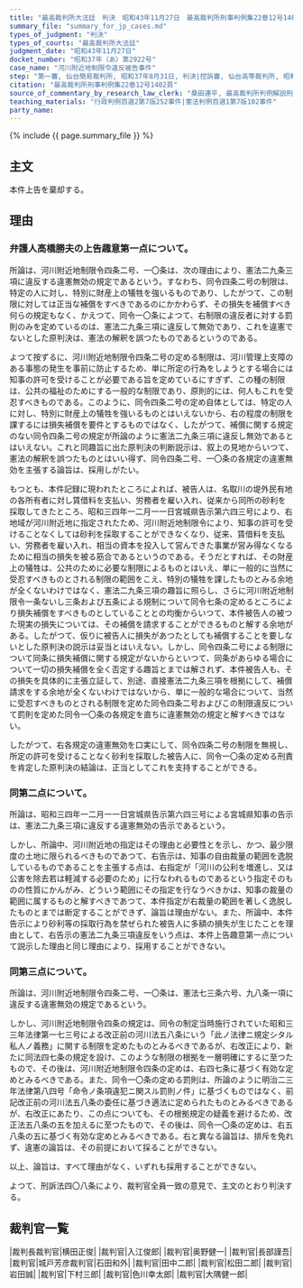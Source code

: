 ```yaml
---
title: "最高裁判所大法廷　判決　昭和43年11月27日　最高裁判所刑事判例集22巻12号1402頁"
summary_file: "summary_for_jp_cases.md"
types_of_judgment: "判決"
types_of_courts: "最高裁判所大法廷"
judgment_date: "昭和43年11月27日"
docket_number: "昭和37年（あ）第2922号"
case_name: "河川附近地制限令違反被告事件"
step: "第一審, 仙台簡易裁判所, 昭和37年8月31日, 判決|控訴審, 仙台高等裁判所, 昭和37年11月30日, 判決"
citation: "最高裁判所刑事判例集22巻12号1402頁"
source_of_commentary_by_research_law_clerk: "桑田連平, 最高裁判所判例解説刑事篇昭和43年度号404頁"
teaching_materials: "行政判例百選2第7版252事件|憲法判例百選1第7版102事件"
party_name:
---
```




{% include {{ page.summary_file }}  %}










## 主文



本件上告を棄却する。





## 理由



### 弁護人高橋勝夫の上告趣意第一点について。

所論は、河川附近地制限令四条二号、一〇条は、次の理由により、憲法二九条三項に違反する違憲無効の規定であるという。すなわち、同令四条二号の制限は、特定の人に対し、特別に財産上の犠牲を強いるものであり、したがつて、この制限に対しては正当な補償をすべきであるのにかかわらず、その損失を補償すべき何らの規定もなく、かえつて、同令一〇条によつて、右制限の違反者に対する罰則のみを定めているのは、憲法二九条三項に違反して無効であり、これを違憲でないとした原判決は、憲法の解釈を誤つたものであるというのである。

よつて按ずるに、河川附近地制限令四条二号の定める制限は、河川管理上支障のある事態の発生を事前に防止するため、単に所定の行為をしようとする場合には知事の許可を受けることが必要である旨を定めているにすぎず、この種の制限は、公共の福祉のためにする一般的な制限であり、原則的には、何人もこれを受忍すべきものである。このように、同令四条二号の定め自体としては、特定の人に対し、特別に財産上の犠牲を強いるものとはいえないから、右の程度の制限を課するには損失補償を要件とするものではなく、したがつて、補償に関する規定のない同令四条二号の規定が所論のように憲法二九条三項に違反し無効であるとはいえない。これと同趣旨に出た原判決の判断説示は、叙上の見地からいつて、憲法の解釈を誤つたものとはいい得ず、同令四条二号、一〇条の各規定の違憲無効を主張する論旨は、採用しがたい。

もつとも、本件記録に現われたところによれば、被告人は、名取川の堤外民有地の各所有者に対し賃借料を支払い、労務者を雇い入れ、従来から同所の砂利を採取してきたところ、昭和三四年一二月一一日宮城県告示第六四三号により、右地域が河川附近地に指定されたため、河川附近地制限令により、知事の許可を受けることなくしては砂利を採取することができなくなり、従来、賃借料を支払い、労務者を雇い入れ、相当の資本を投入して営んできた事業が営み得なくなるために相当の損失を被る筋合であるというのである。そうだとすれば、その財産上の犠牲は、公共のために必要な制限によるものとはいえ、単に一般的に当然に受忍すべきものとされる制限の範囲をこえ、特別の犠牲を課したものとみる余地が全くないわけではなく、憲法二九条三項の趣旨に照らし、さらに河川附近地制限令一条ないし三条および五条による規制について同令七条の定めるところにより損失補償をすべきものとしていることとの均衡からいつて、本件被告人の被つた現実の損失については、その補償を請求することができるものと解する余地がある。したがつて、仮りに被告人に損失があつたとしても補償することを要しないとした原判決の説示は妥当とはいえない。しかし、同令四条二号による制限について同条に損失補償に関する規定がないからといつて、同条があらゆる場合について一切の損失補償を全く否定する趣旨とまでは解されず、本件被告人も、その損失を具体的に主張立証して、別途、直接憲法二九条三項を根拠にして、補償請求をする余地が全くないわけではないから、単に一般的な場合について、当然に受忍すべきものとされる制限を定めた同令四条二号およびこの制限違反について罰則を定めた同令一〇条の各規定を直ちに違憲無効の規定と解すべきではない。

したがつて、右各規定の違憲無効を口実にして、同令四条二号の制限を無視し、所定の許可を受けることなく砂利を採取した被告人に、同令一〇条の定める刑責を肯定した原判決の結論は、正当としてこれを支持することができる。

### 同第二点について。

所論は、昭和三四年一二月一一日宮城県告示第六四三号による宮城県知事の告示は、憲法二九条三項に違反する違憲無効の告示であるという。

しかし、所論中、河川附近地の指定はその理由と必要性とを示し、かつ、最少限度の土地に限られるべきものであつて、右告示は、知事の自由裁量の範囲を逸脱しているものであることを主張する点は、右指定が「河川の公利を増進し、又は公害を除去若は軽減する必要のため」に行なわれるものであるという指定そのものの性質にかんがみ、どういう範囲にその指定を行なうべきかは、知事の裁量の範囲に属するものと解すべきであつて、本件指定が右裁量の範囲を著しく逸脱したものとまでは断定することができず、論旨は理由がない。また、所論中、本件告示により砂利等の採取行為を禁ぜられた被告人に多額の損失が生じたことを理由として、右告示の憲法二九条三項違反をいう点は、本件上告趣意第一点について説示した理由と同じ理由により、採用することができない。

### 同第三点について。

所論は、河川附近地制限令四条二号、一〇条は、憲法七三条六号、九八条一項に違反する違憲無効の規定であるという。

しかし、河川附近地制限令四条の規定は、同令の制定当時施行されていた昭和三三年法律第一七三号による改正前の河川法五八条にいう「此ノ法律ニ規定シタル私人ノ義務」に関する制限を定めたものとみるべきであるが、右改正により、新たに同法四七条の規定を設け、このような制限の根拠を一層明確にするに至つたもので、その後は、河川附近地制限令四条の定めは、右四七条に基づく有効な定めとみるべきである。また、同令一〇条の定める罰則は、所論のように明治二三年法律第八四号「命令ノ条項違犯ニ関スル罰則ノ件」に基づくものではなく、前記改正前の河川法五八条の委任に基づき適法に定められたものとみるべきであるが、右改正にあたり、この点についても、その根拠規定の疑義を避けるため、改正法五八条の五を加えるに至つたもので、その後は、同令一〇条の定めは、右五八条の五に基づく有効な定めとみるべきである。右と異なる論旨は、排斥を免れず、違憲の論旨は、その前提において採ることができない。

以上、論旨は、すべて理由がなく、いずれも採用することができない。

よつて、刑訴法四〇八条により、裁判官全員一致の意見で、主文のとおり判決する。

## 裁判官一覧

|裁判長裁判官|横田正俊|
|裁判官|入江俊郎|
|裁判官|奥野健一|
|裁判官|長部謹吾|
|裁判官|城戸芳彦裁判官|石田和外|
|裁判官|田中二郎|
|裁判官|松田二郎|
|裁判官|岩田誠|
|裁判官|下村三郎|
|裁判官|色川幸太郎|
|裁判官|大隅健一郎|

